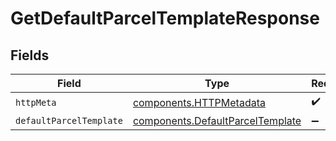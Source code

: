 # GetDefaultParcelTemplateResponse


## Fields

| Field                                                                                | Type                                                                                 | Required                                                                             | Description                                                                          |
| ------------------------------------------------------------------------------------ | ------------------------------------------------------------------------------------ | ------------------------------------------------------------------------------------ | ------------------------------------------------------------------------------------ |
| `httpMeta`                                                                           | [components.HTTPMetadata](../../models/components/httpmetadata.md)                   | :heavy_check_mark:                                                                   | N/A                                                                                  |
| `defaultParcelTemplate`                                                              | [components.DefaultParcelTemplate](../../models/components/defaultparceltemplate.md) | :heavy_minus_sign:                                                                   | N/A                                                                                  |